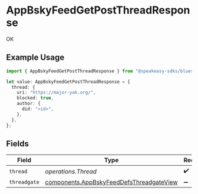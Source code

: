 # AppBskyFeedGetPostThreadResponse

OK

## Example Usage

```typescript
import { AppBskyFeedGetPostThreadResponse } from "@speakeasy-sdks/bluesky/models/operations";

let value: AppBskyFeedGetPostThreadResponse = {
  thread: {
    uri: "https://major-yak.org/",
    blocked: true,
    author: {
      did: "<id>",
    },
  },
};
```

## Fields

| Field                                                                                                | Type                                                                                                 | Required                                                                                             | Description                                                                                          |
| ---------------------------------------------------------------------------------------------------- | ---------------------------------------------------------------------------------------------------- | ---------------------------------------------------------------------------------------------------- | ---------------------------------------------------------------------------------------------------- |
| `thread`                                                                                             | *operations.Thread*                                                                                  | :heavy_check_mark:                                                                                   | N/A                                                                                                  |
| `threadgate`                                                                                         | [components.AppBskyFeedDefsThreadgateView](../../models/components/appbskyfeeddefsthreadgateview.md) | :heavy_minus_sign:                                                                                   | N/A                                                                                                  |
